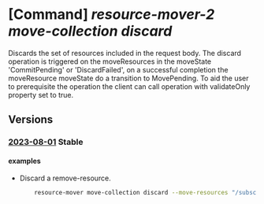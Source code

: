 # [Command] _resource-mover-2 move-collection discard_

Discards the set of resources included in the request body. The discard operation is triggered on the moveResources in the moveState 'CommitPending' or 'DiscardFailed', on a successful completion the moveResource moveState do a transition to MovePending. To aid the user to prerequisite the operation the client can call operation with validateOnly property set to true.

## Versions

### [2023-08-01](/Resources/mgmt-plane/L3N1YnNjcmlwdGlvbnMve30vcmVzb3VyY2Vncm91cHMve30vcHJvdmlkZXJzL21pY3Jvc29mdC5taWdyYXRlL21vdmVjb2xsZWN0aW9ucy97fS9kaXNjYXJk/2023-08-01.xml) **Stable**

<!-- mgmt-plane /subscriptions/{}/resourcegroups/{}/providers/microsoft.migrate/movecollections/{}/discard 2023-08-01 -->

#### examples

- Discard a remove-resource.
    ```bash
        resource-mover move-collection discard --move-resources "/subscriptions/subID/resourceGroups/myRG/providers/Microsoft.Migrate/MoveCollections/movecollection1/MoveResources/moveresource1" --validate-only false --name MyMoveCollection --resource-group MyResourceGroup
    ```
